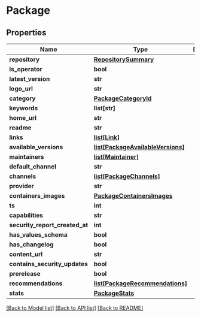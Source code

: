 # Package

## Properties
Name | Type | Description | Notes
------------ | ------------- | ------------- | -------------
**repository** | [**RepositorySummary**](RepositorySummary.md) |  | 
**is_operator** | **bool** |  | [optional] 
**latest_version** | **str** |  | 
**logo_url** | **str** |  | [optional] 
**category** | [**PackageCategoryId**](PackageCategoryId.md) |  | [optional] 
**keywords** | **list[str]** |  | [optional] 
**home_url** | **str** |  | [optional] 
**readme** | **str** |  | [optional] 
**links** | [**list[Link]**](Link.md) |  | [optional] 
**available_versions** | [**list[PackageAvailableVersions]**](PackageAvailableVersions.md) |  | 
**maintainers** | [**list[Maintainer]**](Maintainer.md) |  | [optional] 
**default_channel** | **str** |  | [optional] 
**channels** | [**list[PackageChannels]**](PackageChannels.md) |  | [optional] 
**provider** | **str** |  | [optional] 
**containers_images** | [**PackageContainersImages**](PackageContainersImages.md) |  | [optional] 
**ts** | **int** |  | 
**capabilities** | **str** |  | [optional] 
**security_report_created_at** | **int** |  | [optional] 
**has_values_schema** | **bool** |  | 
**has_changelog** | **bool** |  | 
**content_url** | **str** |  | [optional] 
**contains_security_updates** | **bool** |  | 
**prerelease** | **bool** |  | 
**recommendations** | [**list[PackageRecommendations]**](PackageRecommendations.md) |  | [optional] 
**stats** | [**PackageStats**](PackageStats.md) |  | [optional] 

[[Back to Model list]](../README.md#documentation-for-models) [[Back to API list]](../README.md#documentation-for-api-endpoints) [[Back to README]](../README.md)

